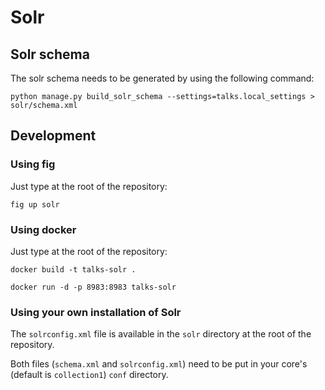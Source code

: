 # Solr

## Solr schema

The solr schema needs to be generated by using the following command:

    python manage.py build_solr_schema --settings=talks.local_settings > solr/schema.xml

## Development

### Using fig

Just type at the root of the repository:

    fig up solr

### Using docker

Just type at the root of the repository:

    docker build -t talks-solr .

    docker run -d -p 8983:8983 talks-solr

### Using your own installation of Solr

The ``solrconfig.xml`` file is available in the ``solr`` directory at the root of the repository.

Both files (``schema.xml`` and ``solrconfig.xml``) need to be put in your core's (default is ``collection1``) ``conf`` directory.
